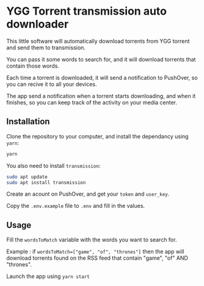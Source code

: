 # YGG Torrent transmission auto downloader

This little software will automatically download torrents from YGG torrent and send them to transmission.

You can pass it some words to search for, and it will download torrents that contain those words.

Each time a torrent is downloaded, it will send a notification to PushOver, so you can recive it to all your devices.

The app send a notification when a torrent starts downloading, and when it finishes, so you can keep track of the activity on your media center.

## Installation

Clone the repository to your computer, and install the dependancy using `yarn`:

```sh
yarn
```

You also need to install `transmission`:

```sh
sudo apt update
sudo apt install transmission
```

Create an acount on PushOver, and get your `token` and `user_key`.

Copy the `.env.example` file to `.env` and fill in the values.

## Usage

Fill the `wordsToMatch` variable with the words you want to search for.

Example : if `wordsToMatch=["game", "of", "thrones"]` then the app will download torrents found on the RSS feed that contain "game", "of" AND "thrones".

Launch the app using `yarn start`


